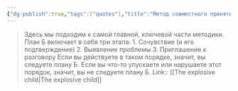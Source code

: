 ```yaml
---
{"dg-publish":true,"tags":["quotes"],"title":"Метод совместного принятия решений","date":"2022-08-26T21:52:50+03:00","modified_at":"2022-09-05T18:09:44+03:00","permalink":"/quotes/202208262152/","dgHomeLink":false,"dgPassFrontmatter":true}
---
```



> Здесь мы подходим к самой главной, ключевой части методики. План Б включает в себя три этапа: 1. Сочувствие (и его подтверждение) 2. Выявление проблемы 3. Приглашение к разговору Если вы действуете в таком порядке, значит, вы следуете плану Б. Если вы что-то упускаете или нарушаете этот порядок, значит, вы не следуете плану Б.
Link:: [[The explosive child|The explosive child]]
